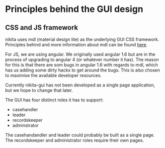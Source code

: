 Principles behind the GUI design
==========================================

## CSS and JS framework
nikita uses mdl (material design lite) as the underlying GUI CSS framework. 
Principles behind and more information about mdl can be found 
[here](https://getmdl.io/index.html).   

For JS, we are using angular. We originally used angular 1.6 but are in the
process of upgrading to angular 4 (or whatever number it has). The reason for 
this is that there are som bugs in angular 1.6 with regards to mdl, which
has us adding some dirty hacks to get around the bugs. This is also chosen to
maximise the available developer resources.

Currently nikita-gui has not been developed as a single page application, but 
we hope to change that later. 

The GUI has four distinct roles it has to support:

  - casehandler
  - leader
  - recordskeeper
  - adminstrator

The casehandandler and leader could probably be built as a single page. The
recordskeeper and administrator roles require their own pages.

